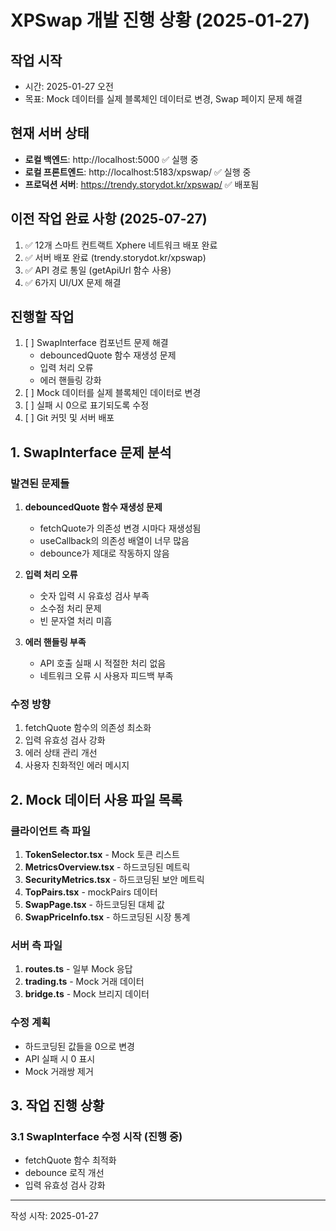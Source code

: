 # XPSwap 개발 진행 상황 (2025-01-27)

## 작업 시작
- 시간: 2025-01-27 오전
- 목표: Mock 데이터를 실제 블록체인 데이터로 변경, Swap 페이지 문제 해결

## 현재 서버 상태
- **로컬 백엔드**: http://localhost:5000 ✅ 실행 중
- **로컬 프론트엔드**: http://localhost:5183/xpswap/ ✅ 실행 중
- **프로덕션 서버**: https://trendy.storydot.kr/xpswap/ ✅ 배포됨

## 이전 작업 완료 사항 (2025-07-27)
1. ✅ 12개 스마트 컨트랙트 Xphere 네트워크 배포 완료
2. ✅ 서버 배포 완료 (trendy.storydot.kr/xpswap)
3. ✅ API 경로 통일 (getApiUrl 함수 사용)
4. ✅ 6가지 UI/UX 문제 해결

## 진행할 작업
1. [ ] SwapInterface 컴포넌트 문제 해결
   - debouncedQuote 함수 재생성 문제
   - 입력 처리 오류
   - 에러 핸들링 강화
2. [ ] Mock 데이터를 실제 블록체인 데이터로 변경
3. [ ] 실패 시 0으로 표기되도록 수정
4. [ ] Git 커밋 및 서버 배포

## 1. SwapInterface 문제 분석

### 발견된 문제들
1. **debouncedQuote 함수 재생성 문제**
   - fetchQuote가 의존성 변경 시마다 재생성됨
   - useCallback의 의존성 배열이 너무 많음
   - debounce가 제대로 작동하지 않음

2. **입력 처리 오류**  
   - 숫자 입력 시 유효성 검사 부족
   - 소수점 처리 문제
   - 빈 문자열 처리 미흡

3. **에러 핸들링 부족**
   - API 호출 실패 시 적절한 처리 없음
   - 네트워크 오류 시 사용자 피드백 부족

### 수정 방향
1. fetchQuote 함수의 의존성 최소화
2. 입력 유효성 검사 강화
3. 에러 상태 관리 개선
4. 사용자 친화적인 에러 메시지

## 2. Mock 데이터 사용 파일 목록

### 클라이언트 측 파일
1. **TokenSelector.tsx** - Mock 토큰 리스트
2. **MetricsOverview.tsx** - 하드코딩된 메트릭
3. **SecurityMetrics.tsx** - 하드코딩된 보안 메트릭
4. **TopPairs.tsx** - mockPairs 데이터
5. **SwapPage.tsx** - 하드코딩된 대체 값
6. **SwapPriceInfo.tsx** - 하드코딩된 시장 통계

### 서버 측 파일
1. **routes.ts** - 일부 Mock 응답
2. **trading.ts** - Mock 거래 데이터
3. **bridge.ts** - Mock 브리지 데이터

### 수정 계획
- 하드코딩된 값들을 0으로 변경
- API 실패 시 0 표시
- Mock 거래쌍 제거

## 3. 작업 진행 상황

### 3.1 SwapInterface 수정 시작 (진행 중)
- fetchQuote 함수 최적화
- debounce 로직 개선
- 입력 유효성 검사 강화

---
작성 시작: 2025-01-27
